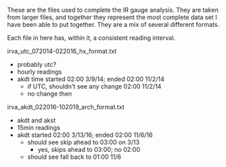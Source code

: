 These are the files used to complete the IR gauge analysis.
They are taken from larger files, and together they represent the most
  complete data set I have been able to put together.
They are a mix of several different formats.

Each file in here has, within it, a consistent reading interval.

irva_utc_072014-022016_hx_format.txt
- probably utc?
- hourly readings
- akdt time started 02:00 3/9/14; ended 02:00 11/2/14
  - if UTC, shouldn't see any change 02:00 11/2/14
  - no change then

irva_akdt_022016-102019_arch_format.txt
- akdt and akst
- 15min readings
- akdt started 02:00 3/13/16; ended 02:00 11/6/16
  - should see skip ahead to 03:00 on 3/13
    - yes, skips ahead to 03:00; no 02:00
  - should see fall back to 01:00 11/6